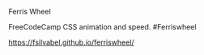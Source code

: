 Ferris Wheel

FreeCodeCamp CSS animation and speed.
#Ferriswheel

https://fsilvabel.github.io/ferriswheel/
